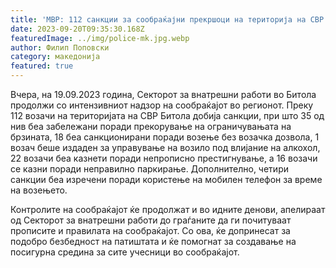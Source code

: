 ```yaml
---
title: 'МВР: 112 санкции за сообраќајни прекршоци на територија на СВР Битола - 20 СЕПТЕМВРИ 2023'
date: 2023-09-20T09:35:30.168Z
featuredImage: ../img/police-mk.jpg.webp
author: Филип Поповски
category: македонија
featured: true
---
```

Вчера, на 19.09.2023 година, Секторот за внатрешни работи во Битола продолжи со интензивниот надзор на сообраќајот во регионот. Преку 112 возачи на територијата на СВР Битола добија санкции, при што 35 од нив беа забележани поради прекорување на ограничувањата на брзината, 18 беа санкционирани поради возење без возачка дозвола, 1 возач беше издаден за управување на возило под влијание на алкохол, 22 возачи беа казнети поради непрописно престигнување, а 16 возачи се казни поради неправилно паркирање. Дополнително, четири санкции беа изречени поради користење на мобилен телефон за време на возењето.

Контролите на сообраќајот ќе продолжат и во идните денови, апелираат од Секторот за внатрешни работи до граѓаните да ги почитуваат прописите и правилата на сообраќајот. Со ова, ќе допринесат за подобро безбедност на патиштата и ќе помогнат за создавање на посигурна средина за сите учесници во сообраќајот.
